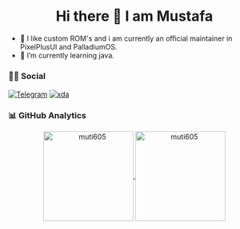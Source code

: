 <h1 align="center">Hi there 👋 I am Mustafa</h1>

- 📱 I like custom ROM's and i am currently an official maintainer in PixelPlusUI and PalladiumOS.
- 🌱 I’m currently learning java.

### 🤝🏻 Social

<p align="left">
<a href="https://t.me/muti605" target="blank"><img align="center" src="https://img.shields.io/badge/Telegram-2CA5E0?style=flat&logo=telegram&logoColor=white" alt="Telegram" /></a>
<a href="https://forum.xda-developers.com/m/muti605.7950187/" target="blank"><img align="center" src="https://img.shields.io/badge/Xda-FE7A16?style=flat&logo=xda-developers&logoColor=white" alt="xda" /></a>
</p>

### 📊 GitHub Analytics

<p align="center">
<a href="https://github.com/muti605">
  <img height="180em" align="center" src="https://github-readme-stats.vercel.app/api?username=muti605&show_icons=true&locale=en&theme=algolia&include_all_commits=true&count_private=true" alt="muti605"/>
  <img height="180em" align="center" src="https://github-readme-stats.vercel.app/api/top-langs?username=muti605&show_icons=true&locale=en&layout=compact&langs_count=8&theme=algolia" alt="muti605"/>
</a>
</p>
